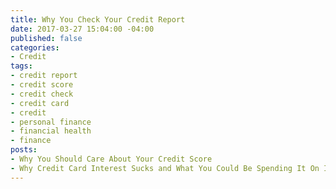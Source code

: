 ```yaml
---
title: Why You Check Your Credit Report
date: 2017-03-27 15:04:00 -04:00
published: false
categories:
- Credit
tags:
- credit report
- credit score
- credit check
- credit card
- credit
- personal finance
- financial health
- finance
posts:
- Why You Should Care About Your Credit Score
- Why Credit Card Interest Sucks and What You Could Be Spending It On Instead
---
```


